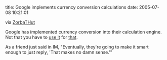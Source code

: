 title: Google implements currency conversion calculations
date: 2005-07-08 10:21:01 

via [ZorbaTHut][1]

Google has implemented currency conversion into their calculation engine. Not that you have to [use it][2] for [that][3].

As a friend just said in IM, "Eventually, they're going to make it smart enough to just reply, 'That makes no damn sense.'"

   [1]: http://www.livejournal.com/users/zorbathut
   [2]: http://www.google.com/search?q=one+kilometer+per+rubles+seconds+squared+in+parsecs+per+baht+fortnight+years
   [3]: http://www.google.com/search?q=the+gravitational+constant+times+the+radius+of+pluto+divided+by+five+yen

